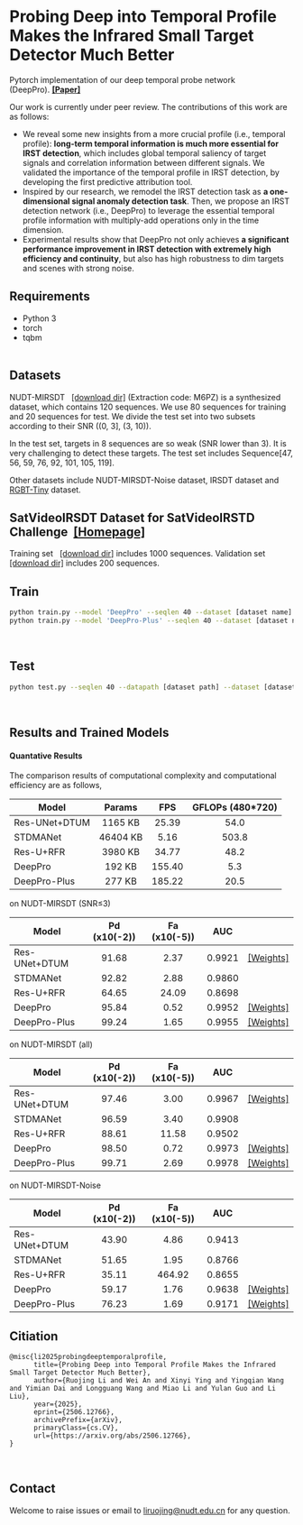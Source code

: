 # Probing Deep into Temporal Profile Makes the Infrared Small Target Detector Much Better

Pytorch implementation of our deep temporal probe network (DeepPro).&nbsp;[**[Paper]**](https://arxiv.org/pdf/2506.12766)

Our work is currently under peer review. The contributions of this work are as follows:

* We reveal some new insights from a more crucial profile (i.e., temporal profile): **long-term temporal information is much more essential for IRST detection**, which includes global temporal saliency of target signals and correlation information between different signals. We validated the importance of the temporal profile in IRST detection, by developing the first predictive attribution tool.
* Inspired by our research, we remodel the IRST detection task as **a one-dimensional signal anomaly detection task**. Then, we propose an IRST detection network (i.e., DeepPro) to leverage the essential temporal profile information with multiply-add operations only in the time dimension.
* Experimental results show that DeepPro not only achieves **a significant performance improvement in IRST detection with extremely high efficiency and continuity**, but also has high robustness to dim targets and scenes with strong noise.


## Requirements
- Python 3
- torch
- tqbm
<br><br>

## Datasets

NUDT-MIRSDT &nbsp; [[download dir]](https://mail.nudt.edu.cn/coremail/common/nfFile.jsp?share_link=5418DA3CCDBA48F8A81AE154DA02C3D5&uid=liruojing%40nudt.edu.cn) (Extraction code: M6PZ)
is a synthesized dataset, which contains 120 sequences. We use 80 sequences for training and 20 sequences for test.
We divide the test set into two subsets according to their SNR ((0, 3], (3, 10)).

In the test set, targets in 8 sequences are so weak (SNR lower than 3). It is very challenging to detect these targets. The test set includes Sequence[47, 56, 59, 76, 92, 101, 105, 119].

Other datasets include NUDT-MIRSDT-Noise dataset, IRSDT dataset and [RGBT-Tiny](https://github.com/XinyiYing/RGBT-Tiny) dataset.

## SatVideoIRSDT Dataset for SatVideoIRSTD Challenge &nbsp;[**[Homepage]**](https://videoirstd.github.io/)

Training set &nbsp; [[download dir]](https://pan.baidu.com/s/1qZn33wG7xDCjpFImPBTY5Q?pwd=8tvk) includes 1000 sequences. Validation set &nbsp; [[download dir]](https://pan.baidu.com/s/1ab3vUmIrwF9VAZSgc2EF3g?pwd=eqf2) includes 200 sequences.



## Train
```bash
python train.py --model 'DeepPro' --seqlen 40 --dataset [dataset name] --datapath [dataset path]
python train.py --model 'DeepPro-Plus' --seqlen 40 --dataset [dataset name] --datapath [dataset path]
```
<br>


## Test
```bash
python test.py --seqlen 40 --datapath [dataset path] --dataset [dataset name] --logpath [log path] --log_dir [trained model path]
```
<br>


## Results and Trained Models

#### Quantative Results 

The comparison results of computational complexity and computational efficiency are as follows,

| Model         | Params | FPS | GFLOPs (480*720) |
| ------------- |:------:|:---:|:----------------:|
| Res-UNet+DTUM | 1165 KB | 25.39 | 54.0 |
| STDMANet | 46404 KB | 5.16 | 503.8 |
| Res-U+RFR | 3980 KB | 34.77 | 48.2 |
| DeepPro | 192 KB | 155.40 | 5.3 |
| DeepPro-Plus | 277 KB | 185.22 | 20.5 |


on NUDT-MIRSDT (SNR≤3)

| Model         | Pd (x10(-2))|  Fa (x10(-5)) | AUC |  |
| ------------- |:-----------:|:-------------:|:---:|:------:|
| Res-UNet+DTUM | 91.68 | 2.37 | 0.9921 | [[Weights]](https://github.com/TinaLRJ/Multi-frame-infrared-small-target-detection-DTUM/blob/main/results/ResUNet_DTUM_SpatialDeepSupFalse_fullySup/ResUNet_DTUM.pth) |
| STDMANet | 92.82 | 2.88 | 0.9860 |
| Res-U+RFR | 64.65 | 24.09 | 0.8698 |
| DeepPro | 95.84 | 0.52 | 0.9952 | [[Weights]](https://github.com/TinaLRJ/DeepPro/tree/main/log/sem_seg/NUDT-MIRSDT__2024-12-28_16-21__SoftLoUloss_DeepPro_DataL40/checkpoints/best_model.pth) |
| DeepPro-Plus | 99.24 | 1.65 | 0.9955 | [[Weights]](https://github.com/TinaLRJ/DeepPro/tree/main/log/sem_seg/NUDT-MIRSDT__2024-12-28_16-21__SoftLoUloss_DeepPro-Plus_DataL40/checkpoints/best_model.pth) |


on NUDT-MIRSDT (all)

| Model         | Pd (x10(-2))|  Fa (x10(-5)) | AUC ||
| ------------- |:-------------:|:-----:|:-----:|:-----:|
| Res-UNet+DTUM | 97.46 | 3.00 | 0.9967 | [[Weights]](https://github.com/TinaLRJ/Multi-frame-infrared-small-target-detection-DTUM/blob/main/results/ResUNet_DTUM_SpatialDeepSupFalse_fullySup/ResUNet_DTUM.pth) |
| STDMANet | 96.59 | 3.40 | 0.9908 |
| Res-U+RFR | 88.61 | 11.58 | 0.9502 |
| DeepPro | 98.50 | 0.72 | 0.9973 | [[Weights]](https://github.com/TinaLRJ/DeepPro/tree/main/log/sem_seg/NUDT-MIRSDT__2024-12-28_16-21__SoftLoUloss_DeepPro_DataL40/checkpoints/best_model.pth) |
| DeepPro-Plus | 99.71 | 2.69 | 0.9978 | [[Weights]](https://github.com/TinaLRJ/DeepPro/tree/main/log/sem_seg/NUDT-MIRSDT__2024-12-28_16-21__SoftLoUloss_DeepPro-Plus_DataL40/checkpoints/best_model.pth) |


on NUDT-MIRSDT-Noise

| Model         | Pd (x10(-2))|  Fa (x10(-5)) | AUC ||
| ------------- |:-------------:|:-----:|:-----:|:-----:|
| Res-UNet+DTUM | 43.90 | 4.86 | 0.9413 |
| STDMANet | 51.65 | 1.95 | 0.8766 |
| Res-U+RFR | 35.11 | 464.92 | 0.8655 |
| DeepPro | 59.17 | 1.76 | 0.9638 | [[Weights]](https://github.com/TinaLRJ/DeepPro/tree/main/log/sem_seg/NUDT-MIRSDT-Noise8.0_FJY(g0.15-o1.3)__2024-12-27_23-28__SoftLoUloss_DeepPro_DataL40/checkpoints/best_model.pth) |
| DeepPro-Plus | 76.23 | 1.69 | 0.9171 | [[Weights]](https://github.com/TinaLRJ/DeepPro/tree/main/log/sem_seg/NUDT-MIRSDT-Noise8.0_FJY(g0.15-o1.3)__2024-12-27_23-28__SoftLoUloss_DeepPro-Plus_DataL40/checkpoints/best_model.pth) |


## Citiation
```
@misc{li2025probingdeeptemporalprofile,
      title={Probing Deep into Temporal Profile Makes the Infrared Small Target Detector Much Better}, 
      author={Ruojing Li and Wei An and Xinyi Ying and Yingqian Wang and Yimian Dai and Longguang Wang and Miao Li and Yulan Guo and Li Liu},
      year={2025},
      eprint={2506.12766},
      archivePrefix={arXiv},
      primaryClass={cs.CV},
      url={https://arxiv.org/abs/2506.12766}, 
}
```
<br>

## Contact
Welcome to raise issues or email to [liruojing@nudt.edu.cn](liruojing@nudt.edu.cn) for any question.
